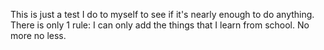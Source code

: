 This is just a test I do to myself to see if it's nearly enough to do anything.
There is only 1 rule:
I can only add the things that I learn from school. No more no less.
